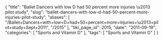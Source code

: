 {
    "title": "Ballet Dancers with low D had 50 percent more injuries \u2013 pilot study",
    "slug": "ballet-dancers-with-low-d-had-50-percent-more-injuries-pilot-study",
    "aliases": [
        "/Ballet+Dancers+with+low+D+had+50+percent+more+injuries+\u2013+pilot+study+Sept+2011",
        "/2015"
    ],
    "tiki_page_id": 2015,
    "date": "2011-09-19",
    "categories": [
        "Sports and Vitamin D"
    ],
    "tags": [
        "Sports and Vitamin D"
    ]
}